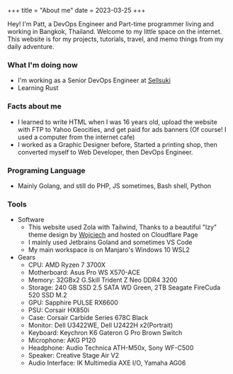 +++
title = "About me"
date = 2023-03-25
+++

Hey! I'm Patt, a DevOps Engineer and Part-time programmer living and working in Bangkok, Thailand. Welcome to my little space on the internet. This website is for my projects, tutorials, travel, and memo things from my daily adventure.

### What I'm doing now
- I'm working as a Senior DevOps Engineer at [Sellsuki](https://www.sellsuki.co.th/)
- Learning Rust

### Facts about me
- I learned to write HTML when I was 16 years old, upload the website with FTP to Yahoo Geocities, and get paid for ads banners (Of course! I used a computer from the internet cafe)
- I worked as a Graphic Designer before, Started a printing shop, then converted myself to Web Developer, then DevOps Engineer.

### Programing Language

- Mainly Golang, and still do PHP, JS sometimes, Bash shell, Python

### Tools
- Software
  - This website used Zola with Tailwind, Thanks to a beautiful "Izy" theme design by [Wojciech](https://github.com/VV0JC13CH/izy-zola "Wojciech") and hosted on Cloudflare Page
  - I mainly used Jetbrains Goland and sometimes VS Code
  - My main workspace is on Manjaro's Windows 10 WSL2
- Gears
  - CPU: AMD Ryzen 7 3700X
  - Motherboard: Asus Pro WS X570-ACE
  - Memory: 32GBx2 G.Skill Trident Z Neo DDR4 3200
  - Storage: 240 GB SSD 2.5 SATA WD Green, 2TB Seagate FireCuda 520 SSD M.2
  - GPU: Sapphire PULSE RX6600
  - PSU: Corsair HX850i
  - Case: Corsair Carbide Series 678C Black
  - Monitor: Dell U3422WE, Dell U2422H x2(Portrait)
  - Keyboard: Keychron K6 Gateron G Pro Brown Switch
  - Microphone: AKG P120
  - Headphone: Audio Technica ATH-M50x, Sony WF-C500
  - Speaker: Creative Stage Air V2
  - Audio Interface: IK Multimedia AXE I/O, Yamaha AG06
